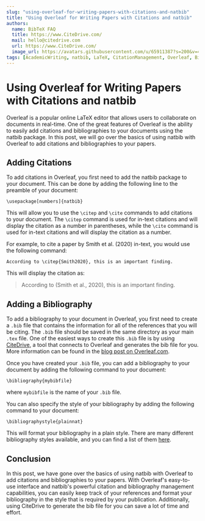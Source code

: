 ```yaml
---
slug: "using-overleaf-for-writing-papers-with-citations-and-natbib"
title: "Using Overleaf for Writing Papers with Citations and natbib"
authors:
  name: BibTeX FAQ
  title: https://www.CiteDrive.com/
  mail: hello@citedrive.com
  url: https://www.CiteDrive.com/
  image_url: https://avatars.githubusercontent.com/u/65911387?s=200&v=4
tags: [AcademicWriting, natbib, LaTeX, CitationManagement, Overleaf, BibTeX, BibLaTeX, natbib, Zotero, Mendeley, Research, WritingTips, Academia, ScholarlyWriting, References]
---
```



# Using Overleaf for Writing Papers with Citations and natbib

Overleaf is a popular online LaTeX editor that allows users to collaborate on documents in real-time. One of the great features of Overleaf is the ability to easily add citations and bibliographies to your documents using the natbib package. In this post, we will go over the basics of using natbib with Overleaf to add citations and bibliographies to your papers.

## Adding Citations

To add citations in Overleaf, you first need to add the natbib package to your document. This can be done by adding the following line to the preamble of your document:

`\usepackage[numbers]{natbib}`

This will allow you to use the `\citep` and `\cite` commands to add citations to your document. The `\citep` command is used for in-text citations and will display the citation as a number in parentheses, while the `\cite` command is used for in-text citations and will display the citation as a number.

For example, to cite a paper by Smith et al. (2020) in-text, you would use the following command:

`According to \citep{Smith2020}, this is an important finding.`

This will display the citation as:

> According to (Smith et al., 2020), this is an important finding.

## Adding a Bibliography

To add a bibliography to your document in Overleaf, you first need to create a `.bib` file that contains the information for all of the references that you will be citing. The `.bib` file should be saved in the same directory as your main `.tex` file. One of the easiest ways to create this `.bib` file is by using [CiteDrive](https://www.citedrive.com/), a tool that connects to Overleaf and generates the bib file for you. More information can be found in the [blog post on Overleaf.com](https://www.overleaf.com/blog/better-bibliography-management-with-overleaf-citedrive-and-bibtex-biblatex).

Once you have created your `.bib` file, you can add a bibliography to your document by adding the following command to your document:

`\bibliography{mybibfile}`

where `mybibfile` is the name of your `.bib` file.

You can also specify the style of your bibliography by adding the following command to your document:


`\bibliographystyle{plainnat}`

This will format your bibliography in a plain style. There are many different bibliography styles available, and you can find a list of them [here](https://www.overleaf.com/learn/latex/Bibliography_styles).

## Conclusion

In this post, we have gone over the basics of using natbib with Overleaf to add citations and bibliographies to your papers. With Overleaf's easy-to-use interface and natbib's powerful citation and bibliography management capabilities, you can easily keep track of your references and format your bibliography in the style that is required by your publication. Additionally, using CiteDrive to generate the bib file for you can save a lot of time and effort.
